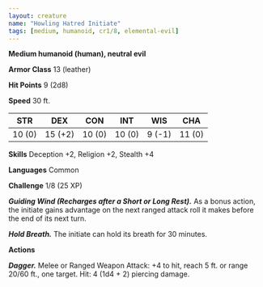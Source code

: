 ```yaml
---
layout: creature
name: "Howling Hatred Initiate"
tags: [medium, humanoid, cr1/8, elemental-evil]
---
```


**Medium humanoid (human), neutral evil**

**Armor Class** 13 (leather)

**Hit Points** 9 (2d8)

**Speed** 30 ft.

|   STR   |   DEX   |   CON   |   INT   |   WIS   |   CHA   |
|:-----:|:-----:|:-----:|:-----:|:-----:|:-----:|
| 10 (0) | 15 (+2) | 10 (0) | 10 (0) | 9 (-1) | 11 (0) |

**Skills** Deception +2, Religion +2, Stealth +4

**Languages** Common

**Challenge** 1/8 (25 XP)

***Guiding Wind (Recharges after a Short or Long Rest).*** As a bonus action, the initiate gains advantage on the next ranged attack roll it makes before the end of its next turn.

***Hold Breath.*** The initiate can hold its breath for 30 minutes.

**Actions**

***Dagger.*** Melee or Ranged Weapon Attack: +4 to hit, reach 5 ft. or range 20/60 ft., one target. Hit: 4 (1d4 + 2) piercing damage.

